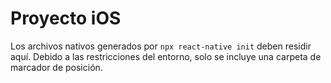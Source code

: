 # Proyecto iOS

Los archivos nativos generados por `npx react-native init` deben residir aquí. Debido a las restricciones del entorno, solo se incluye una carpeta de marcador de posición.
